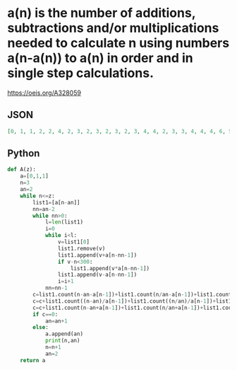 # a\(n\) is the number of additions, subtractions and/or multiplications needed to calculate n using numbers a\(n\-a\(n\)\) to a\(n\) in order and in single step calculations\.
https://oeis.org/A328059
## JSON
```JSON
[0, 1, 1, 2, 2, 4, 2, 3, 2, 3, 2, 3, 2, 3, 4, 4, 2, 3, 3, 4, 4, 4, 6, 5, 5, 5, 4, 6, 4, 5, 3, 5, 4, 3, 5, 5, 4, 3, 4, 5, 2, 4, 3, 6, 4, 5, 5, 7, 4, 5, 5, 6, 7, 5, 3, 5, 4, 3, 6, 5, 2, 7, 6, 7, 5, 5, 4, 6, 6, 7, 5, 6, 6, 6, 8, 5, 7, 7, 6, 5, 5, 7, 5, 7, 3, 4, 5, 6, 5, 6, 6, 7, 7, 7, 4, 8, 6, 7, 7, 6, 5]
```
## Python
```Python
def A(z):
    a=[0,1,1]
    n=3
    an=2
    while n<=z:
        list1=[a[n-an]]
        nn=an-2
        while nn>0:
            l=len(list1)
            i=0
            while i<l:
                v=list1[0]
                list1.remove(v)
                list1.append(v+a[n-nn-1])
                if v-n<300:
                    list1.append(v*a[n-nn-1])
                list1.append(v-a[n-nn-1])
                i=i+1
            nn=nn-1
        c=list1.count(n-an-a[n-1])+list1.count(n/an-a[n-1])+list1.count(n+an-a[n-1])
        c=c+list1.count((n-an)/a[n-1])+list1.count((n/an)/a[n-1])+list1.count((n+an)/a[n-1])
        c=c+list1.count(n-an+a[n-1])+list1.count(n/an+a[n-1])+list1.count(n+an+a[n-1])
        if c==0:
            an=an+1
        else:
            a.append(an)
            print(n,an)
            n=n+1
            an=2
    return a
```
